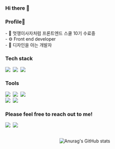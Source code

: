 ### Hi there 👋

<h3 align="left">Profile🤍</h3>
<div align="left">
- 🌱 멋쟁이사자처럼 프론트엔드 스쿨 10기 수료중 <br>
- ⚙️ Front end developer <br>
- 💬 디자인을 아는 개발자 <br>
</div>


<h3 align="left">Tech stack</h3>
<div align="left">
  <img src="https://img.shields.io/badge/HTML5-20232a.svg?style=for-the-badge&logo=react&logoColor=61DAFB" />&nbsp
  <img src="https://img.shields.io/badge/Javascript-ffb13b?style=flat-square&logo=javascript&logoColor=white"/></a>&nbsp
  <img src="https://img.shields.io/badge/CSS3-1572b6?style=flat-square&logo=css3&logoColor=white"/></a>&nbsp
</div>

<h3 align="left">Tools</h3>
<div align="left">
  <img src="https://img.shields.io/badge/git-F05033.svg?style=for-the-badge&logo=git&logoColor=white" />&nbsp
  <img src="https://img.shields.io/badge/github-181717.svg?style=for-the-badge&logo=github&logoColor=white" />&nbsp
  <img src="https://img.shields.io/badge/Notion-F3F3F3.svg?style=for-the-badge&logo=notion&logoColor=black" />&nbsp
</div>

<div align="left">
  <img src="https://img.shields.io/badge/adobe%20photoshop-08253c.svg?style=for-the-badge&logo=adobe%20photoshop&logoColor=37abff" />&nbsp
  <img src="https://img.shields.io/badge/figma-F24E1E.svg?style=for-the-badge&logo=figma&logoColor=white" />&nbsp
</div>

<h3 align="left">Please feel free to reach out to me!</h3>
<div align="left">
  <a href="https://velog.io/@codingsnail"><img src="https://img.shields.io/badge/Tech%20Blog-11B48A?style=flat-square&logo=Vimeo&logoColor=white&link=https://velog.io/@codingsnail"/></a>&nbsp
  <a href="mailto:5132jinyu@gmail.com"><img src="https://img.shields.io/badge/Gmail-d14836?style=flat-square&logo=Gmail&logoColor=white&link=5132jinyu@gmail.com"/></a>
  <br>
  <br>
</div>

<div align="center">
  
  ![Anurag's GitHub stats](https://github-readme-stats.vercel.app/api?username=jinjintv&show_icons=true&theme=panda)
</div>
